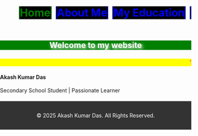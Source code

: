 <!DOCTYPE html>
<html>
  <head>
    <style>
         #a{
      margin: 0;
      padding: 0;
      height: 100vh;
      width: 100vw;
      background: url(homepage.jpg) no-repeat center center;
  }
#nav ul{
  list-style: none;
  overflow: scroll;
  white-space: nowrap;
}
#nav ul li{
  display: inline;
  margin: 2px;
}
#nav ul li a{
  text-decoration: none;
  border-style: double;
  color: blue;
  border: 2px
  border-color: blue;
  background-color: black;
}
#nav ul li #uc{
  text-decoration: none;
  border-style: double;
  color: green;
  border: 2px 
  border-color: green;
  background-color: black;
}
#nav ul li a:hover{
  text-decoration: none;
  border-style: double;
  color: red;
  border: 2px 
  border-color: red;
  background-color: yellow;
}
#nav ul li #uc:hover{
  text-decoration: none;
  border-style: double;
  color: red;
  border: 2px 
  border-color: red;
  background-color: yellow;
}
#h2{
  background-color: green;
  color: white;
  text-align: center;
  text-shadow: 3px 3px 8px;
}
#mar{
  background-color: yellow;
  color: red;
  font-family: cursive;
  text-shadow: 2px 2px 5px;
}
img {
  width: 100px;
  height: 100px;
  border-radius: 50%;
  object-fit: cover;
}
.g{
  text-decoration:none;
  font-style: italic;
  color: black;
  margin: 10px;
}
#con{
  display: flex;
}
footer {
          text-align: center;
          padding: 15px;
          background-color: #333;
          color: white;
          margin-top: 20px;
        }
    </style>
</head>
  <body id="a">
    <header>
    <h1>
      <nav id="nav">
        <ul>
          <li><a href="home.html" id="uc">Home</a></li>
          <li><a href="about.html">About Me</a></li>
          <li><a href="education.html">My Education</a></li>
          <li><a href="channel.html">Channel</a></li>
          <li><a href="#"></a></li>
          <li><a href="#"></a></li>
          <li><a href="#"></a></li>
        </ul>
      </nav>
      </h1>
    </header>
    <h2 id="h2"> Welcome to my website</h2>
    <h3>
      <marquee id="mar">Thanks for vesite my website &#128591  &#128591!!!</marquee>
    </h3>
     <h4>Akash Kumar Das</h4>
    <p>Secondary School Student | Passionate Learner</p>
   <footer>
   <p>&copy; 2025 Akash Kumar Das. All Rights Reserved.</p>
   </footer>
  </body>
</html>